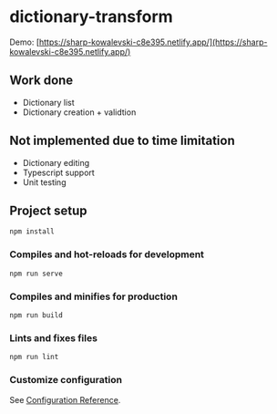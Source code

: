 # dictionary-transform

Demo: [https://sharp-kowalevski-c8e395.netlify.app/](https://sharp-kowalevski-c8e395.netlify.app/)

## Work done

- Dictionary list
- Dictionary creation + validtion

## Not implemented due to time limitation

- Dictionary editing
- Typescript support
- Unit testing

## Project setup

```
npm install
```

### Compiles and hot-reloads for development

```
npm run serve
```

### Compiles and minifies for production

```
npm run build
```

### Lints and fixes files

```
npm run lint
```

### Customize configuration

See [Configuration Reference](https://cli.vuejs.org/config/).
